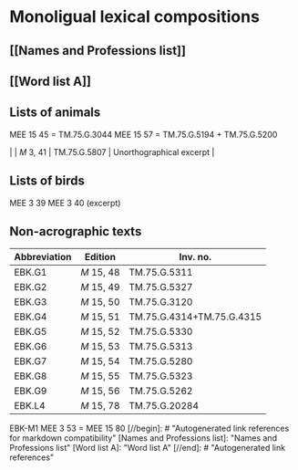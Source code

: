 # Monoligual lexical compositions

## [[Names and Professions list]]

## [[Word list A]]

## Lists of animals

MEE 15 45 = TM.75.G.3044
MEE 15 57 = TM.75.G.5194 + TM.75.G.5200


|              | *M* 3, 41  | TM.75.G.5807  | Unorthographical excerpt |
## Lists of birds

MEE 3 39
MEE 3 40 (excerpt)

## Non-acrographic texts

| Abbreviation | Edition    | Inv. no.                  |
| ------------ | ---------- | ------------------------- |
| EBK.G1       | *M* 15, 48 | TM.75.G.5311              |
| EBK.G2       | *M* 15, 49 | TM.75.G.5327              |
| EBK.G3       | *M* 15, 50 | TM.75.G.3120              |
| EBK.G4       | *M* 15, 51 | TM.75.G.4314+TM.75.G.4315 |
| EBK.G5       | *M* 15, 52 | TM.75.G.5330              |
| EBK.G6       | *M* 15, 53 | TM.75.G.5313              |
| EBK.G7       | *M* 15, 54 | TM.75.G.5280              |
| EBK.G8       | *M* 15, 55 | TM.75.G.5323              |
| EBK.G9       | *M* 15, 56 | TM.75.G.5262              |
| EBK.L4       | *M* 15, 78 | TM.75.G.20284 | Fish source E~3a~        |

EBK-M1 MEE 3 53 = MEE 15 80
[//begin]: # "Autogenerated link references for markdown compatibility"
[Names and Professions list]: <Names and Professions list> "Names and Professions list"
[Word list A]: <Word list A> "Word list A"
[//end]: # "Autogenerated link references"